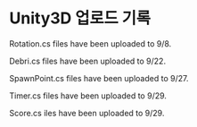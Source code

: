 # Unity3D 업로드 기록

Rotation.cs files have been uploaded to 9/8.

Debri.cs files have been uploaded to 9/22.

SpawnPoint.cs files have been uploaded to 9/27.

Timer.cs files have been uploaded to 9/29.

Score.cs iles have been uploaded to 9/29.
